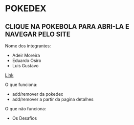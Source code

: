 # POKEDEX

## CLIQUE NA POKEBOLA PARA ABRI-LA E NAVEGAR PELO SITE

Nome dos integrantes: 
- Adeir Moreira
- Eduardo Osiro
- Luis Gustavo

[Link](https://projeto-pokedex3-silveira.surge.sh/)

O que funciona:
- add/remover da pokedex
- add/remover a partir da pagina detalhes

O que não funciona: 
- Os Desafios
